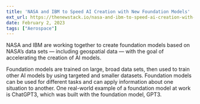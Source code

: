 ```yaml
---
title: 'NASA and IBM to Speed AI Creation with New Foundation Models'
ext_url: https://thenewstack.io/nasa-and-ibm-to-speed-ai-creation-with-new-foundation-models/
date: February 2, 2023
tags: ["Aerospace"]
---
```

NASA and IBM are working together to create foundation models based on NASA’s data sets — including geospatial data — with the goal of accelerating the creation of AI models.

Foundation models are trained on large, broad data sets, then used to train other AI models by using targeted and smaller datasets. Foundation models can be used for different tasks and can apply information about one situation to another. One real-world example of a foundation model at work is ChatGPT3, which was built with the foundation model, GPT3.